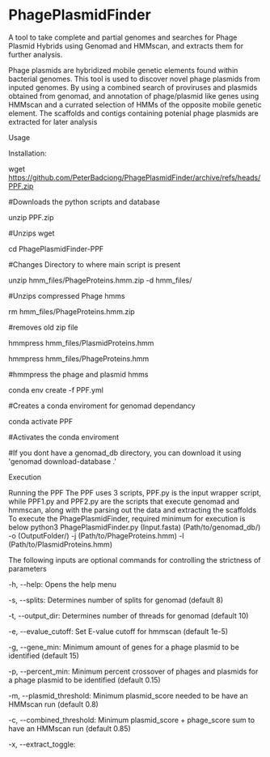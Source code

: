 # PhagePlasmidFinder
A tool to take complete and partial genomes and searches for Phage Plasmid Hybrids using Genomad and HMMscan, and extracts them for further analysis.

Phage plasmids are hybridized mobile genetic elements found within bacterial genomes. This tool is used to discover novel phage plasmids from inputed genomes. By using a combined search of proviruses and plasmids obtained from genomad, and annotation of phage/plasmid like genes using HMMscan and a currated selection of HMMs of the opposite mobile genetic element. The scaffolds and contigs containing potenial phage plasmids are extracted for later analysis  

Usage

Installation:

wget https://github.com/PeterBadciong/PhagePlasmidFinder/archive/refs/heads/PPF.zip

#Downloads the python scripts and database

unzip PPF.zip

#Unzips wget

cd PhagePlasmidFinder-PPF

#Changes Directory to where main script is present

unzip hmm_files/PhageProteins.hmm.zip -d hmm_files/

#Unzips compressed Phage hmms

rm hmm_files/PhageProteins.hmm.zip

#removes old zip file

hmmpress hmm_files/PlasmidProteins.hmm

hmmpress hmm_files/PhageProteins.hmm

#hmmpress the phage and plasmid hmms

conda env create -f PPF.yml

#Creates a conda enviroment for genomad dependancy

conda activate PPF

#Activates the conda enviroment

#If you dont have a genomad_db directory, you can download it using 'genomad download-database .'

Execution

Running the PPF
  The PPF uses 3 scripts, PPF.py is the input wrapper script, while PPF1.py and PPF2.py are the scripts that execute genomad and hmmscan, along with the parsing out the data and extracting the scaffolds
  To execute the PhagePlasmidFinder, required minimum for execution is below
  python3 PhagePlasmidFinder.py (Input.fasta) (Path/to/genomad_db/) -o (OutputFolder/) -j (Path/to/PhageProteins.hmm) -l (Path/to/PlasmidProteins.hmm) 

  The following inputs are optional commands for controlling the strictness of parameters
  
  -h, --help:
    Opens the help menu
    
  -s, --splits:
    Determines number of splits for genomad (default 8)
    
  -t, --output_dir:
    Determines number of threads for genomad (default 10)
  
  -e, --evalue_cutoff:
    Set E-value cutoff for hmmscan (default 1e-5)
  
  -g, --gene_min:
    Minimum amount of genes for a phage plasmid to be identified (default 15)
    
  -p, --percent_min:
    Minimum percent crossover of phages and plasmids for a phage plasmid to be identified (default 0.15)
    
  -m, --plasmid_threshold:
    Minimum plasmid_score needed to be have an HMMscan run (default 0.8)
  
  -c, --combined_threshold:
    Minimum plasmid_score + phage_score sum to have an HMMscan run (default 0.85)
  
  -x, --extract_toggle:
